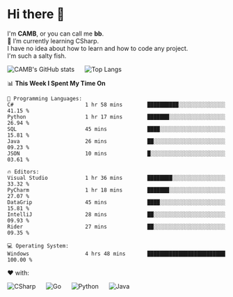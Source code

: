 # Hi there 👋
<!--
**CAMB-dev/CAMB-dev** is a ✨ _special_ ✨ repository because its `README.md` (this file) appears on your GitHub profile.

Here are some ideas to get you started:

- 🔭 I’m currently working on ...
- 🌱 I’m currently learning ...
- 👯 I’m looking to collaborate on ...
- 🤔 I’m looking for help with ...
- 💬 Ask me about ...
- 📫 How to reach me: ...
- 😄 Pronouns: ...
- ⚡ Fun fact: ...
-->
 I'm **CAMB**, or you can call me **bb**.  
 🌱 I’m currently learning CSharp.  
 I have no idea about how to learn and how to code any project.  
 I'm such a salty fish.
 
 
![CAMB's GitHub stats](https://github-readme-stats.vercel.app/api?username=CAMB-dev&show_icons=true&theme=tokyonight)
&nbsp;&nbsp;&nbsp;&nbsp;
![Top Langs](https://github-readme-stats.vercel.app/api/top-langs/?username=CAMB-dev&langs_count=5&theme=tokyonight)


<!--START_SECTION:waka-->
📊 **This Week I Spent My Time On** 

```text
💬 Programming Languages: 
C#                       1 hr 58 mins        ██████████░░░░░░░░░░░░░░░   41.15 % 
Python                   1 hr 17 mins        ███████░░░░░░░░░░░░░░░░░░   26.94 % 
SQL                      45 mins             ████░░░░░░░░░░░░░░░░░░░░░   15.81 % 
Java                     26 mins             ██░░░░░░░░░░░░░░░░░░░░░░░   09.23 % 
JSON                     10 mins             █░░░░░░░░░░░░░░░░░░░░░░░░   03.61 % 

🔥 Editors: 
Visual Studio            1 hr 36 mins        ████████░░░░░░░░░░░░░░░░░   33.32 % 
PyCharm                  1 hr 18 mins        ███████░░░░░░░░░░░░░░░░░░   27.07 % 
DataGrip                 45 mins             ████░░░░░░░░░░░░░░░░░░░░░   15.81 % 
IntelliJ                 28 mins             ██░░░░░░░░░░░░░░░░░░░░░░░   09.93 % 
Rider                    27 mins             ██░░░░░░░░░░░░░░░░░░░░░░░   09.35 % 

💻 Operating System: 
Windows                  4 hrs 48 mins       █████████████████████████   100.00 % 
```


<!--END_SECTION:waka-->


❤ with:

![CSharp](https://img.shields.io/badge/CSharp-%23512BD4?style=for-the-badge&logo=.net)
&nbsp;&nbsp;&nbsp;&nbsp;
![Go](https://img.shields.io/badge/Go-000000?style=for-the-badge&logo=go)
&nbsp;&nbsp;&nbsp;&nbsp;
![Python](https://img.shields.io/badge/Python-000000?style=for-the-badge&logo=python)
&nbsp;&nbsp;&nbsp;&nbsp;
![Java](https://img.shields.io/badge/Java-964B00?style=for-the-badge&logo=openjdk)
